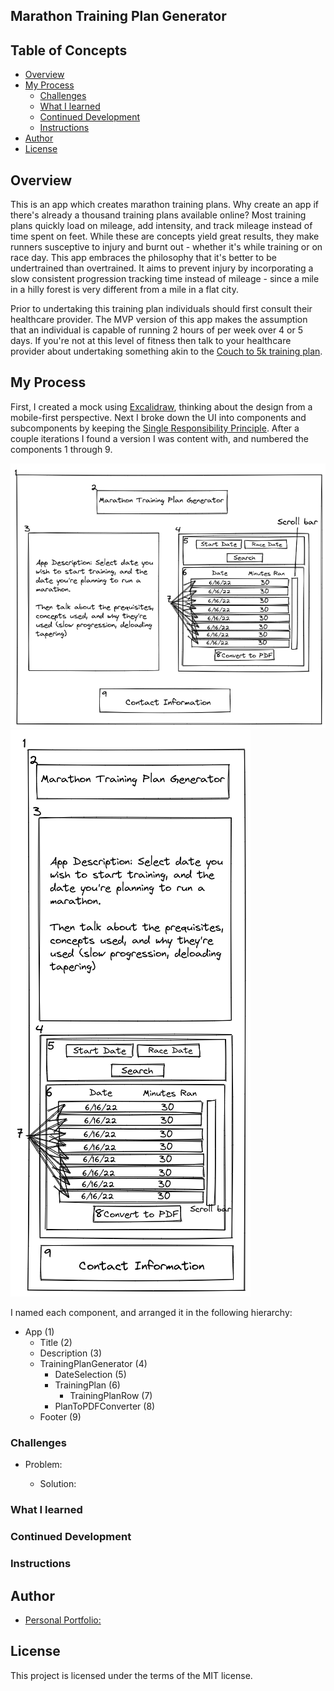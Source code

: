 ## Marathon Training Plan Generator

## Table of Concepts

- [Overview](#overview)
- [My Process](#my-process)
    - [Challenges](#challenges)
    - [What I learned](#what-i-learned)
    - [Continued Development](#continued-development)
    - [Instructions](#instructions)
- [Author](#author)
- [License](#license)

## Overview 

This is an app which creates marathon training plans. Why create an app if there's already a thousand training plans available online? Most training plans quickly load on mileage, add intensity, and track mileage instead of time spent on feet. While these are concepts yield great results, they make runners susceptive to injury and burnt out - whether it's while training or on race day. This app embraces the philosophy that it's better to be undertrained than overtrained. It aims to prevent injury by incorporating a slow consistent progression tracking time instead of mileage - since a mile in a hilly forest is very different from a mile in a flat city. 

Prior to undertaking this training plan individuals should first consult their healthcare provider. The MVP version of this app makes the assumption that an individual is capable of running 2 hours of per week over 4 or 5 days. If you're not at this level of fitness then talk to your healthcare provider about undertaking something akin to the [Couch to 5k training plan](https://marathonhandbook.com/couch-to-5k-training-plan/).

## My Process

First, I created a mock using [Excalidraw](https://excalidraw.com/), thinking about the design from a mobile-first perspective. Next I broke down the UI into components and subcomponents by keeping the [Single Responsibility Principle](https://en.wikipedia.org/wiki/Single-responsibility_principle). After a couple iterations I found a version I was content with, and numbered the components 1 through 9. 

<img src='mock.png' alt='Mock Design'>
<img src='responsive_mock.png' alt='Responsive Mock Design'>

I named each component, and arranged it in the following hierarchy:

- App (1)
    - Title (2)
    - Description (3)
    - TrainingPlanGenerator (4)
        - DateSelection (5)
        - TrainingPlan (6)
            - TrainingPlanRow (7)
        - PlanToPDFConverter (8)
    - Footer (9)

### Challenges

- Problem: 

    - Solution:  

### What I learned

### Continued Development

### Instructions

## Author

- [Personal Portfolio:](www.mgrigo.com)

## License

This project is licensed under the terms of the MIT license.